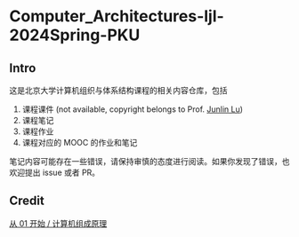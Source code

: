 # Computer_Architectures-ljl-2024Spring-PKU

## Intro

这是北京大学计算机组织与体系结构课程的相关内容仓库，包括

1. 课程课件 (not available, copyright belongs to Prof. [Junlin Lu](https://cs.pku.edu.cn/info/1219/2004.htm))
2. 课程笔记
3. 课程作业
4. 课程对应的 MOOC 的作业和笔记

笔记内容可能存在一些错误，请保持审慎的态度进行阅读。如果你发现了错误，也欢迎提出 issue 或者 PR。

## Credit

[从 01 开始 / 计算机组成原理](https://www.peterjxl.com/ComputerOrganization/PekingUniversity/)
